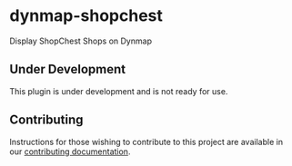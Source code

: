 # dynmap-shopchest

Display ShopChest Shops on Dynmap

## Under Development

This plugin is under development and is not ready for use.

## Contributing

Instructions for those wishing to contribute to this project are available in our
[contributing documentation](contributing.md).
